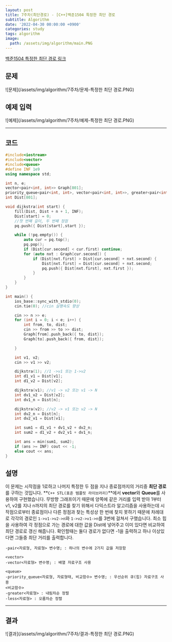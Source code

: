 ```yaml
---
layout: post
title: 7주차(최단경로) - [C++]백준1504 특정한 최단 경로
subtitle: Algorithm
date: '2022-04-30 00:00:00 +0900'
categories: study
tags: algorithm
image:
  path: /assets/img/algorithm/main.PNG
---
```


[백준1504 특정한 최단 경로 링크](https://www.acmicpc.net/problem/1504)

<!--more-->

## 문제
![문제](/assets/img/algorithm/7주차/문제-특정한 최단 경로.PNG)

## 예제 입력
![예제](/assets/img/algorithm/7주차/예제-특정한 최단 경로.PNG)

---

## 코드
```cpp
#include<iostream>
#include<vector>
#include<queue>
#define INF 1e9
using namespace std;

int n, e;
vector<pair<int, int>> Graph[801];
priority_queue<pair<int, int>, vector<pair<int, int>>, greater<pair<int, int>>> pq;
int Dist[801];

void dijkstra(int start) {
	fill(Dist, Dist + n + 1, INF);
    Dist[start] = 0;
	//첫 번째 길이, 두 번째 정점
	pq.push({ Dist[start],start });

    while (!pq.empty()) {
        auto cur = pq.top();
        pq.pop();
        if (Dist[cur.second] < cur.first) continue;
        for (auto nxt : Graph[cur.second]) {
            if (Dist[nxt.first] > Dist[cur.second] + nxt.second) {
                Dist[nxt.first] = Dist[cur.second] + nxt.second;
                pq.push({ Dist[nxt.first], nxt.first });
            }
        }
    }
}

int main() {
	ios_base::sync_with_stdio(0);
    cin.tie(0); //cin 실행속도 향상

    cin >> n >> e;
    for (int i = 0; i < e; i++) {
        int from, to, dist;
        cin >> from >> to >> dist;
        Graph[from].push_back({ to, dist});
        Graph[to].push_back({ from, dist});

    }

    int v1, v2;
    cin >> v1 >> v2;

    dijkstra(1); //1 ->v1 또는 1->v2 
    int d1_v1 = Dist[v1];
    int d1_v2 = Dist[v2];

    dijkstra(v1); //v1 -> v2 또는 v1 -> N
    int dv1_v2 = Dist[v2];
    int dv1_n = Dist[n];

    dijkstra(v2); //v2 -> v1 또는 v2 -> N
    int dv2_n = Dist[n];
    int dv2_v1 = Dist[v1];

    int sum1 = d1_v1 + dv1_v2 + dv2_n;
    int sum2 = d1_v2 + dv2_v1 + dv1_n;

    int ans = min(sum1, sum2);
    if (ans >= INF) cout << -1;
    else cout << ans;
}
```
## 설명
 이 문제는 시작점을 1로하고 나머지 특정한 두 점을 지나 종료점까지의 거리중 **최단 경로**를 구하는 것입니다.
 **`C++ STL(표준 템플릿 라이브러리)`**에서 **vector**와 **Queue**를 사용하여 구현했습니다.
 무방향 그래프이기 때문에 양쪽에 같은 거리를 입력 받아 1부터 v1, v2를 지나 n까지의 최단 경로를 찾기 위해서 다익스트라 알고리즘을 사용하는데 시작점으로부터 종료점이나 다른 정점과 찾는 특성상 한 번에 찾지 못하기 때문에 차례대로 각각의 경로인 `1->v1->v2->n`와 `1->v2->v1->n`를 3번에 걸쳐서 구했습니다. 최소 힙을 사용하여 각 정점으로 가는 경로에 대한 값을 Dist에 넣어주고 이미 있다면 비교하여 최단 경로로 갱신 해줍니다. 확인할때는 둘다 경로가 없다면 -1을 출력하고 하나 이상있다면 그들중 최단 거리를 출력합니다.
```
-pair<자료형, 자료형> 변수명; : 하나의 변수에 2가지 값을 저장함

<vector>
-vector<자료형> 변수명; : 배열 자료구조 사용

<queue>
-priority_queue<자료형, 자료형태, 비교함수> 변수명; : 우선순위 큐(힙) 자료구조 사용
<비교함수>
-greater<자료형> : 내림차순 정렬
-less<자료형> : 오름차순 정렬
```
---

## 결과
![결과](/assets/img/algorithm/7주차/결과-특정한 최단 경로.PNG)